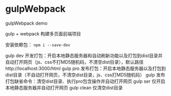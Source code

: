 # gulpWebpack
gulpWebpack demo

gulp + webpack 构建多页面前端项目

安装依赖包：
`npm i --save-dev`

gulp dev   开发打包：开启本地静态服务器和自动刷新功能以及打包到dist目录并自动打开网页（js、css不打MD5随机码，不清空dist目录），默认路径http://localhost:3000/html
gulp pro   发布打包：开启本地静态服务器以及打包到dist目录（不自动打开网页，不清空dist目录，js、css打MD5随机码）
gulp       发布打包缺省命令：清空dist目录、执行pro包含操作并自动打开网页
gulp ser   仅开启本地静态服务器并自动打开网页
gulp clean 仅清空dist目录